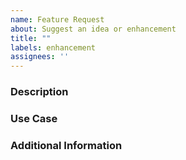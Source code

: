 ```yaml
---
name: Feature Request
about: Suggest an idea or enhancement
title: ""
labels: enhancement
assignees: ''
---
```


### Description
<!-- A clear and concise description of the feature you'd like to see. -->

### Use Case
<!-- Explain how this feature would be used. -->

### Additional Information
<!-- Add any other context or examples here. -->